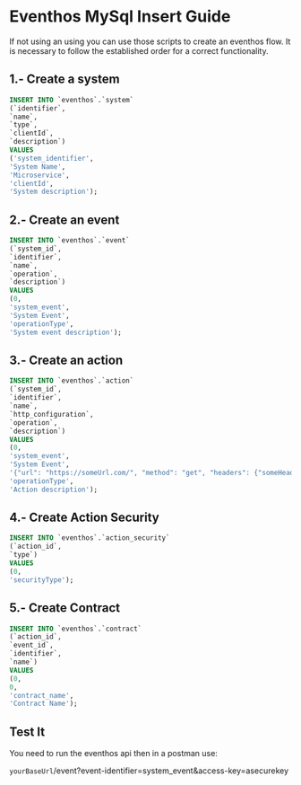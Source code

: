 # Eventhos MySql Insert Guide

If not using an using you can use those scripts to create an eventhos flow. It is necessary to follow the established order for a correct functionality.

## 1.- Create a system

```sql
INSERT INTO `eventhos`.`system`
(`identifier`,
`name`,
`type`,
`clientId`,
`description`)
VALUES
('system_identifier',
'System Name',
'Microservice',
'clientId',
'System description');
```

## 2.- Create an event

```sql
INSERT INTO `eventhos`.`event`
(`system_id`,
`identifier`,
`name`,
`operation`,
`description`)
VALUES
(0,
'system_event',
'System Event',
'operationType',
'System event description');
```

## 3.- Create an action

```sql
INSERT INTO `eventhos`.`action`
(`system_id`,
`identifier`,
`name`,
`http_configuration`,
`operation`,
`description`)
VALUES
(0,
'system_event',
'System Event',
'{"url": "https://someUrl.com/", "method": "get", "headers": {"someHeader": "kx_HkER0R9GznN4Vf_E"}}',
'operationType',
'Action description');
```

## 4.- Create Action Security

```sql
INSERT INTO `eventhos`.`action_security`
(`action_id`,
`type`)
VALUES
(0,
'securityType');
```

## 5.- Create Contract

```sql
INSERT INTO `eventhos`.`contract`
(`action_id`,
`event_id`,
`identifier`,
`name`)
VALUES
(0,
0,
'contract_name',
'Contract Name');
```

## Test It

You need to run the eventhos api then in a postman use:

`yourBaseUrl`/event?event-identifier=system_event&access-key=asecurekey
